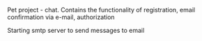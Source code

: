 Pet project - chat. Contains the functionality of registration, email confirmation via e-mail, authorization

Starting smtp server to send messages to email
